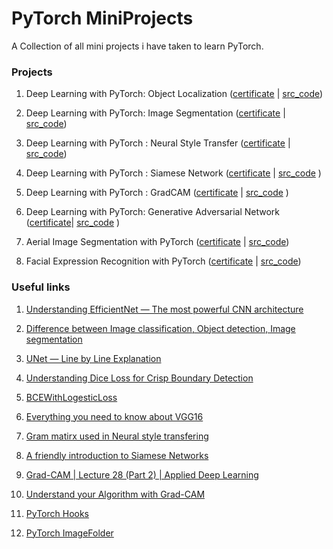 # PyTorch MiniProjects

A Collection of all mini projects i have taken to learn PyTorch.

### Projects

1. Deep Learning with PyTorch: Object Localization ([certificate](https://www.coursera.org/account/accomplishments/verify/DWQYRPVQC59T?utm_source=link&utm_medium=certificate&utm_content=cert_image&utm_campaign=sharing_cta&utm_product=project) | [src_code](https://github.com/rojinakashefi/GuidedProject/blob/main/Deep_Learning_with_PyTorch_Object_Localization.ipynb))

2. Deep Learning with PyTorch: Image Segmentation ([certificate](https://coursera.org/share/728be630ed33576adb267f5c9456a4bc) | [src_code](https://github.com/rojinakashefi/GuidedProject/blob/main/Deep_Learning_with_PyTorch_Image_Segmentation.ipynb))

3. Deep Learning with PyTorch : Neural Style Transfer ([certificate](https://coursera.org/share/73c54bf61b4f4b530cf0a9e4a3247c0d) | [src_code](https://github.com/rojinakashefi/GuidedProject/blob/main/Deep_Learning_with_PyTorch_Neural_Style_Transfer_ipynb.ipynb))

4. Deep Learning with PyTorch : Siamese Network ([certificate](https://coursera.org/share/c4c06b8e89ceb51c17dc8087b7f9bd73) | [src_code](https://github.com/rojinakashefi/GuidedProject/blob/main/Deep_Learning_with_PyTorch_Siamese_Network.ipynb) )

5. Deep Learning with PyTorch : GradCAM ([certificate](https://www.coursera.org/account/accomplishments/verify/B86PLVZ9YF54?utm_source=link&utm_medium=certificate&utm_content=cert_image&utm_campaign=sharing_cta&utm_product=project) | [src_code](https://github.com/rojinakashefi/GuidedProject/blob/main/Deep_Learning_with_PyTorch_GradCAM.ipynb) )

6. Deep Learning with PyTorch: Generative Adversarial Network ([certificate](https://www.coursera.org/account/accomplishments/verify/YS5C9PPFXU2H?utm_source=link&utm_medium=certificate&utm_content=cert_image&utm_campaign=sharing_cta&utm_product=project)| [src_code](https://github.com/rojinakashefi/GuidedProject/blob/main/Build_a_Generative_Adversarial_Network_.ipynb) )

7. Aerial Image Segmentation with PyTorch ([certificate](https://coursera.org/share/6b454734cc4b0d1d4aef536ad439cc0c) | [src_code](https://github.com/rojinakashefi/GuidedProject/blob/main/Aerial_Image_Segmentation_with_PyTorch.ipynb))

8. Facial Expression Recognition with PyTorch ([certificate](https://coursera.org/share/8aea4afe3798c1916460d0191dfc99ec) | [src_code](https://github.com/rojinakashefi/GuidedProject/blob/main/Facial_Expression_Recognition_with_PyTorch.ipynb))

### Useful links

1. [Understanding EfficientNet — The most powerful CNN architecture](https://medium.com/mlearning-ai/understanding-efficientnet-the-most-powerful-cnn-architecture-eaeb40386fad)

2. [Difference between Image classification, Object detection, Image segmentation](https://medium.com/analytics-vidhya/image-classification-vs-object-detection-vs-image-segmentation-f36db85fe81)

3. [UNet — Line by Line Explanation](https://towardsdatascience.com/unet-line-by-line-explanation-9b191c76baf5)

4. [Understanding Dice Loss for Crisp Boundary Detection](https://medium.com/ai-salon/understanding-dice-loss-for-crisp-boundary-detection-bb30c2e5f62b)

5. [BCEWithLogesticLoss](https://stackoverflow.com/questions/66906884/how-is-pytorchs-class-bcewithlogitsloss-exactly-implemented)

6. [Everything you need to know about VGG16](https://medium.com/@mygreatlearning/everything-you-need-to-know-about-vgg16-7315defb5918)

7. [Gram matirx used in Neural style transfering](https://youtu.be/Elxnzxk-AUk)

8. [A friendly introduction to Siamese Networks](https://towardsdatascience.com/a-friendly-introduction-to-siamese-networks-85ab17522942)

9. [Grad-CAM | Lecture 28 (Part 2) | Applied Deep Learning](https://www.youtube.com/watch?v=nBqdUAYxLjs&ab_channel=MaziarRaissi)

10. [Understand your Algorithm with Grad-CAM](https://towardsdatascience.com/understand-your-algorithm-with-grad-cam-d3b62fce353)

11. [PyTorch Hooks](https://medium.com/analytics-vidhya/pytorch-hooks-5909c7636fb)

12. [PyTorch ImageFolder](https://debuggercafe.com/pytorch-imagefolder-for-training-cnn-models/)
